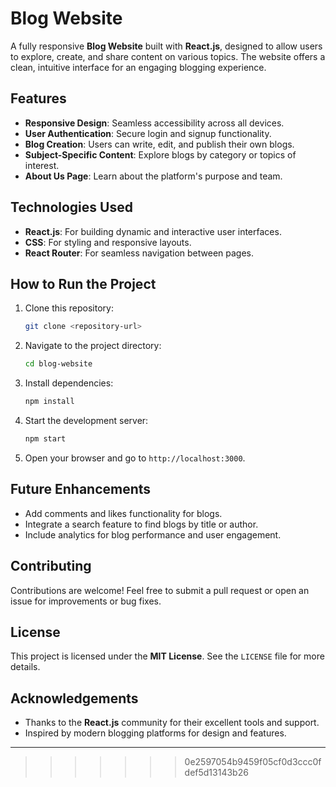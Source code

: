 # Blog Website  

A fully responsive **Blog Website** built with **React.js**, designed to allow users to explore, create, and share content on various topics. The website offers a clean, intuitive interface for an engaging blogging experience.  

## Features  
- **Responsive Design**: Seamless accessibility across all devices.  
- **User Authentication**: Secure login and signup functionality.  
- **Blog Creation**: Users can write, edit, and publish their own blogs.  
- **Subject-Specific Content**: Explore blogs by category or topics of interest.  
- **About Us Page**: Learn about the platform's purpose and team.  

## Technologies Used  
- **React.js**: For building dynamic and interactive user interfaces.  
- **CSS**: For styling and responsive layouts.  
- **React Router**: For seamless navigation between pages.  

## How to Run the Project  
1. Clone this repository:  
   ```bash
   git clone <repository-url>
   ```
2. Navigate to the project directory:  
   ```bash
   cd blog-website
   ```
3. Install dependencies:  
   ```bash
   npm install
   ```
4. Start the development server:  
   ```bash
   npm start
   ```
5. Open your browser and go to `http://localhost:3000`.  

## Future Enhancements  
- Add comments and likes functionality for blogs.  
- Integrate a search feature to find blogs by title or author.  
- Include analytics for blog performance and user engagement.  

## Contributing  
Contributions are welcome! Feel free to submit a pull request or open an issue for improvements or bug fixes.  

## License  
This project is licensed under the **MIT License**. See the `LICENSE` file for more details.  

## Acknowledgements  
- Thanks to the **React.js** community for their excellent tools and support.  
- Inspired by modern blogging platforms for design and features.  

---  
>>>>>>> 0e2597054b9459f05cf0d3ccc0fdef5d13143b26
